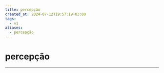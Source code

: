 ```yaml
---
title: percepção
created_at: 2024-07-12T19:57:19-03:00
tags:
  - v1
aliases:
  - percepção
---
```

# percepção
---

